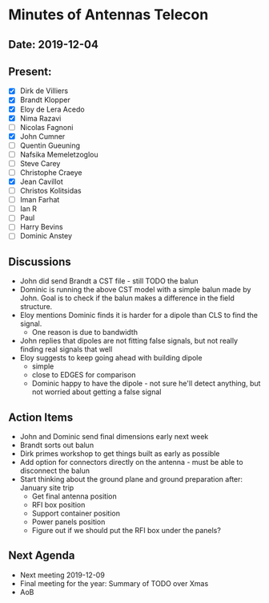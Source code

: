 # Minutes of Antennas Telecon
## Date: 2019-12-04
## Present: 
- [x] Dirk de Villiers
- [x] Brandt Klopper
- [x] Eloy de Lera Acedo
- [x] Nima Razavi
- [ ] Nicolas Fagnoni
- [x] John Cumner
- [ ] Quentin Gueuning
- [ ] Nafsika Memeletzoglou
- [ ] Steve Carey
- [ ] Christophe Craeye
- [x] Jean Cavillot
- [ ] Christos Kolitsidas
- [ ] Iman Farhat
- [ ] Ian R 
- [ ] Paul
- [ ] Harry Bevins
- [ ] Dominic Anstey

## Discussions
- John did send Brandt a CST file - still TODO the balun
- Dominic is running the above CST model with a simple balun made by John. Goal is to check if the balun makes a difference in the field structure.
- Eloy mentions Dominic finds it is harder for a dipole than CLS to find the signal.
    - One reason is due to bandwidth
- John replies that dipoles are not fitting false signals, but not really finding real signals that well
- Eloy suggests to keep going ahead with building dipole
    - simple
    - close to EDGES for comparison
    - Dominic happy to have the dipole - not sure he'll detect anything, but not worried about getting a false signal

## Action Items
- John and Dominic send final dimensions early next week
- Brandt sorts out balun
- Dirk primes workshop to get things built as early as possible 
- Add option for connectors directly on the antenna - must be able to disconnect the balun
- Start thinking about the ground plane and ground preparation after:
    January site trip
    - Get final antenna position
    - RFI box position
    - Support container position
    - Power panels position
    - Figure out if we should put the RFI box under the panels?

## Next Agenda
- Next meeting 2019-12-09
- Final meeting for the year: Summary of TODO over Xmas
- AoB
